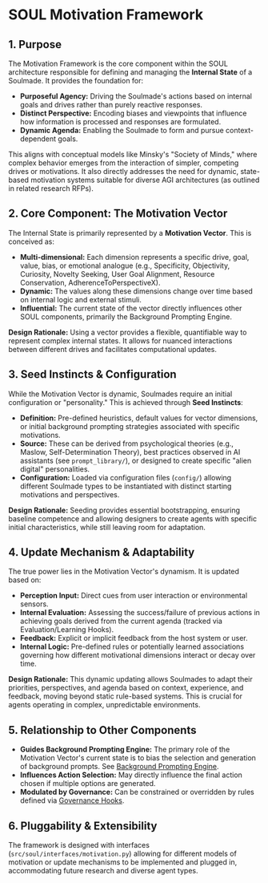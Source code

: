 # SOUL Motivation Framework

## 1. Purpose

The Motivation Framework is the core component within the SOUL architecture responsible for defining and managing the **Internal State** of a Soulmade. It provides the foundation for:

*   **Purposeful Agency:** Driving the Soulmade's actions based on internal goals and drives rather than purely reactive responses.
*   **Distinct Perspective:** Encoding biases and viewpoints that influence how information is processed and responses are formulated.
*   **Dynamic Agenda:** Enabling the Soulmade to form and pursue context-dependent goals.

This aligns with conceptual models like Minsky's "Society of Minds," where complex behavior emerges from the interaction of simpler, competing drives or motivations. It also directly addresses the need for dynamic, state-based motivation systems suitable for diverse AGI architectures (as outlined in related research RFPs).

## 2. Core Component: The Motivation Vector

The Internal State is primarily represented by a **Motivation Vector**. This is conceived as:

*   **Multi-dimensional:** Each dimension represents a specific drive, goal, value, bias, or emotional analogue (e.g., Specificity, Objectivity, Curiosity, Novelty Seeking, User Goal Alignment, Resource Conservation, AdherenceToPerspectiveX).
*   **Dynamic:** The values along these dimensions change over time based on internal logic and external stimuli.
*   **Influential:** The current state of the vector directly influences other SOUL components, primarily the Background Prompting Engine.

**Design Rationale:** Using a vector provides a flexible, quantifiable way to represent complex internal states. It allows for nuanced interactions between different drives and facilitates computational updates.

## 3. Seed Instincts & Configuration

While the Motivation Vector is dynamic, Soulmades require an initial configuration or "personality." This is achieved through **Seed Instincts**:

*   **Definition:** Pre-defined heuristics, default values for vector dimensions, or initial background prompting strategies associated with specific motivations.
*   **Source:** These can be derived from psychological theories (e.g., Maslow, Self-Determination Theory), best practices observed in AI assistants (see `prompt_library/`), or designed to create specific "alien digital" personalities.
*   **Configuration:** Loaded via configuration files (`config/`) allowing different Soulmade types to be instantiated with distinct starting motivations and perspectives.

**Design Rationale:** Seeding provides essential bootstrapping, ensuring baseline competence and allowing designers to create agents with specific initial characteristics, while still leaving room for adaptation.

## 4. Update Mechanism & Adaptability

The true power lies in the Motivation Vector's dynamism. It is updated based on:

*   **Perception Input:** Direct cues from user interaction or environmental sensors.
*   **Internal Evaluation:** Assessing the success/failure of previous actions in achieving goals derived from the current agenda (tracked via Evaluation/Learning Hooks).
*   **Feedback:** Explicit or implicit feedback from the host system or user.
*   **Internal Logic:** Pre-defined rules or potentially learned associations governing how different motivational dimensions interact or decay over time.

**Design Rationale:** This dynamic updating allows Soulmades to adapt their priorities, perspectives, and agenda based on context, experience, and feedback, moving beyond static rule-based systems. This is crucial for agents operating in complex, unpredictable environments.

## 5. Relationship to Other Components

*   **Guides Background Prompting Engine:** The primary role of the Motivation Vector's current state is to bias the selection and generation of background prompts. See [Background Prompting Engine](./prompting_engine.md).
*   **Influences Action Selection:** May directly influence the final action chosen if multiple options are generated.
*   **Modulated by Governance:** Can be constrained or overridden by rules defined via [Governance Hooks](./governance_hooks.md).

## 6. Pluggability & Extensibility

The framework is designed with interfaces (`src/soul/interfaces/motivation.py`) allowing for different models of motivation or update mechanisms to be implemented and plugged in, accommodating future research and diverse agent types.
